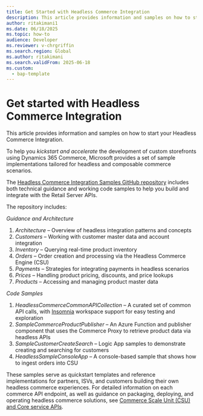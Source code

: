 ```yaml
---
title: Get Started with Headless Commerce Integration
description: This article provides information and samples on how to start your Headless Commerce Integration.
author: ritakimani1
ms.date: 06/18/2025
ms.topic: how-to
audience: Developer
ms.reviewer: v-chrgriffin
ms.search.region: Global
ms.author: ritakimani
ms.search.validFrom: 2025-06-18
ms.custom: 
  - bap-template
---
```


# Get started with Headless Commerce Integration

This article provides information and samples on how to start your Headless Commerce Integration.

To help you *kickstart and accelerate* the development of custom storefronts using Dynamics 365 Commerce, Microsoft provides a set of sample implementations tailored for headless and composable commerce scenarios.

The [Headless Commerce Integration Samples GitHub repository](https://github.com/microsoft/Dynamics-365-FastTrack-Implementation-Assets/tree/master/Commerce/HeadlessCommerceSamples) includes both technical guidance and working code samples to help you build and integrate with the Retail Server APIs.

The repository includes:

*Guidance and Architecture*

1. *Architecture* – Overview of headless integration patterns and concepts
1. *Customers* – Working with customer master data and account integration
1. *Inventory* – Querying real-time product inventory
1. *Orders* – Order creation and processing via the Headless Commerce Engine (CSU)
1. *Payments* – Strategies for integrating payments in headless scenarios
1. *Prices* – Handling product pricing, discounts, and price lookups
1. *Products* – Accessing and managing product master data

*Code Samples*

1. *HeadlessCommerceCommonAPICollection* – A curated set of common API calls, with [Insomnia](https://insomnia.rest) workspace support for easy testing and exploration
1. *SampleCommerceProductPublisher* – An Azure Function and publisher component that uses the Commerce Proxy to retrieve product data via headless APIs
1. *SampleCustomerCreateSearch* – Logic App samples to demonstrate creating and searching for customers
1. *HeadlessSampleConsoleApp* – A console-based sample that shows how to ingest orders into CSU

These samples serve as quickstart templates and reference implementations for partners, ISVs, and customers building their own headless commerce experiences. For detailed information on each commerce API endpoint, as well as guidance on packaging, deploying, and operating headless commerce solutions, see [Commerce Scale Unit (CSU) and Core service APIs](retail-server-customer-consumer-api.md).

